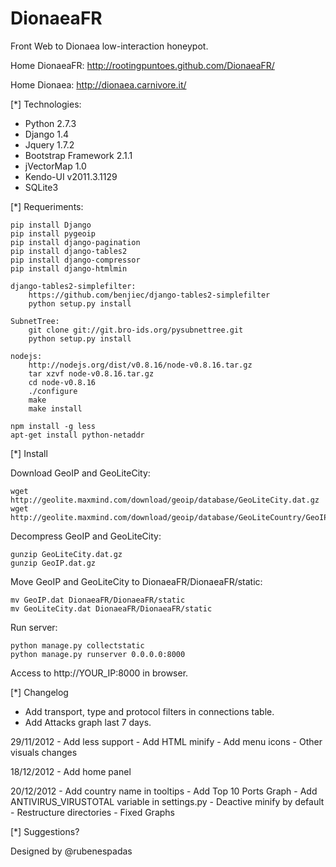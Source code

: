 DionaeaFR
=========

Front Web to Dionaea low-interaction honeypot.

Home DionaeaFR: http://rootingpuntoes.github.com/DionaeaFR/

Home Dionaea:   http://dionaea.carnivore.it/

[*] Technologies:

  - Python 2.7.3
  - Django 1.4
  - Jquery 1.7.2
  - Bootstrap Framework 2.1.1
  - jVectorMap 1.0
  - Kendo-UI v2011.3.1129
  - SQLite3

[*] Requeriments:

	pip install Django
	pip install pygeoip
	pip install django-pagination
	pip install django-tables2
	pip install django-compressor
	pip install django-htmlmin
	
	django-tables2-simplefilter:
		https://github.com/benjiec/django-tables2-simplefilter
		python setup.py install
	
	SubnetTree:
		git clone git://git.bro-ids.org/pysubnettree.git
		python setup.py install
	
	nodejs:
		http://nodejs.org/dist/v0.8.16/node-v0.8.16.tar.gz
		tar xzvf node-v0.8.16.tar.gz
		cd node-v0.8.16
		./configure
		make
		make install
	
	npm install -g less
	apt-get install python-netaddr

[*] Install

  Download GeoIP and GeoLiteCity:
  
    wget http://geolite.maxmind.com/download/geoip/database/GeoLiteCity.dat.gz
    wget http://geolite.maxmind.com/download/geoip/database/GeoLiteCountry/GeoIP.dat.gz

  Decompress GeoIP and GeoLiteCity:
  
    gunzip GeoLiteCity.dat.gz
    gunzip GeoIP.dat.gz

  Move GeoIP and GeoLiteCity to DionaeaFR/DionaeaFR/static:
  
    mv GeoIP.dat DionaeaFR/DionaeaFR/static
	mv GeoLiteCity.dat DionaeaFR/DionaeaFR/static

  Run server:
  
	python manage.py collectstatic
	python manage.py runserver 0.0.0.0:8000

  Access to http://YOUR_IP:8000 in browser.

[*] Changelog

  - Add transport, type and protocol filters in connections table.
  - Add Attacks graph last 7 days.
  
  29/11/2012
	- Add less support
	- Add HTML minify
	- Add menu icons
	- Other visuals changes
	
  18/12/2012
	- Add home panel

  20/12/2012
	- Add country name in tooltips
	- Add Top 10 Ports Graph
	- Add ANTIVIRUS_VIRUSTOTAL variable in settings.py
	- Deactive minify by default
	- Restructure directories
	- Fixed Graphs

[*] Suggestions?

Designed by @rubenespadas